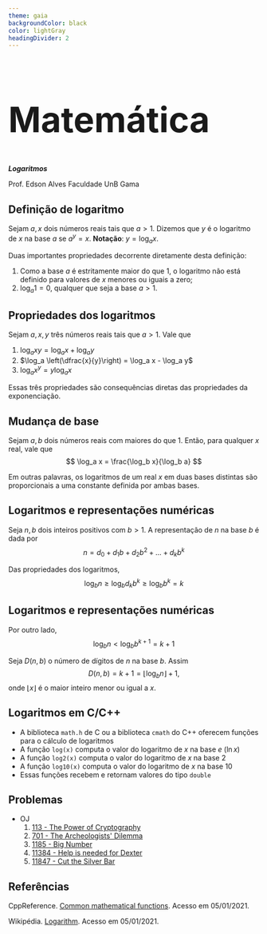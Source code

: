 ```yaml
---
theme: gaia
backgroundColor: black
color: lightGray
headingDivider: 2
---
```


<style>
    section {
        font-size: 30px;
    }

    h1 {
        font-size: 70px;
    }
</style>

<!-- _class: lead -->
# Matemática

*__Logaritmos__*

Prof. Edson Alves
Faculdade UnB Gama

## Definição de logaritmo

Sejam $a, x$ dois números reais tais que $a > 1$. Dizemos que $y$ é o logaritmo de $x$ na base $a$ se $a^y = x$. **Notação**: $y = \log_a x$.

Duas importantes propriedades decorrente diretamente desta definição:

1. Como a base $a$ é estritamente maior do que 1, o logaritmo não está definido para valores de $x$ menores ou iguais a zero;
1. $\log_a 1 = 0$, qualquer que seja a base $a > 1$.

## Propriedades dos logaritmos

Sejam $a, x, y$ três números reais tais que $a > 1$. Vale que

1. $\log_a xy = \log_a x + \log_a y$
1. $\log_a \left(\dfrac{x}{y}\right) = \log_a x - \log_a y$
1. $\log_a x^y = y\log_a x$

Essas três propriedades são consequências diretas das propriedades da exponenciação.

## Mudança de base 

Sejam $a, b$ dois números reais com maiores do que 1. Então, para qualquer $x$ real, vale que
$$
    \log_a x = \frac{\log_b x}{\log_b a}
$$

Em outras palavras, os logaritmos de um real $x$ em duas bases distintas são proporcionais a uma constante definida por ambas bases.

## Logaritmos e representações numéricas

Seja $n, b$ dois inteiros positivos com $b > 1$. A representação de $n$ na base $b$ é dada por
$$
    n = d_0 + d_1b + d_2b^2 + \ldots + d_kb^k
$$

Das propriedades dos logaritmos,
$$
    \log_b n \geq \log_b d_kb^k \geq \log_b b^k = k
$$

## Logaritmos e representações numéricas

Por outro lado,
$$
\log_b n < \log_b b^{k + 1} = k + 1
$$

Seja $D(n, b)$ o número de dígitos de $n$ na base $b$. Assim
$$
    D(n, b) = k + 1 = \lfloor \log_b n\rfloor + 1,
$$
onde $\lfloor x \rfloor$ é o maior inteiro menor ou igual a $x$.

## Logaritmos em C/C++

- A biblioteca `math.h` de C ou a biblioteca `cmath` do C++ oferecem funções para o cálculo de logaritmos
- A função `log(x)` computa o valor do logaritmo de $x$ na base $e$ ($\ln x$)
- A função `log2(x)` computa o valor do logaritmo de $x$ na base 2
- A função `log10(x)` computa o valor do logaritmo de $x$ na base 10
- Essas funções recebem e retornam valores do tipo `double`

## Problemas

- OJ
    1. [113 - The Power of Cryptography](http://onlinejudge.org/index.php?option=com_onlinejudge&Itemid=8&category=24&page=show_problem&problem=49)
    1. [701 - The Archeologists' Dilemma](http://onlinejudge.org/index.php?option=com_onlinejudge&Itemid=8&category=24&page=show_problem&problem=642)
    1. [1185 - Big Number](http://onlinejudge.org/index.php?option=com_onlinejudge&Itemid=8&category=24&page=show_problem&problem=3626)
    1. [11384 - Help is needed for Dexter](http://onlinejudge.org/index.php?option=com_onlinejudge&Itemid=8&category=24&page=show_problem&problem=2379)
    1. [11847 - Cut the Silver Bar](http://onlinejudge.org/index.php?option=com_onlinejudge&Itemid=8&category=24&page=show_problem&problem=2947)

<!-- 
1. Relação logaritmos/exponencial
1. Definição do e
1. Definição por integral ou derivada de a^x
1. Serie de potência da exponencial
1. Exponenciais complexas
1. Exponenciais e logaritmos em C/C++
1. Base binária: [579A - Raising Bacteria](https://codeforces.com/problemset/problem/579/A)
P. Log/Exp: OJ 11666 - Logarithms (http://onlinejudge.org/index.php?option=com_onlinejudge&Itemid=8&category=24&page=show_problem&problem=2713)
P. Log/Exp: OJ 545 - Heads (http://onlinejudge.org/index.php?option=com_onlinejudge&Itemid=8&category=24&page=show_problem&problem=486)
-->

## Referências

CppReference. [Common mathematical functions](https://en.cppreference.com/w/cpp/numeric/math). Acesso em 05/01/2021.

Wikipédia. [Logarithm](https://en.wikipedia.org/wiki/Logarithm#:~:text=In%20mathematics%2C%20the%20logarithm%20is,to%20produce%20that%20number%20x.). Acesso em 05/01/2021.
